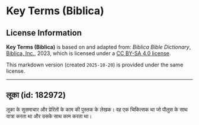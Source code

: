 # Key Terms (Biblica)

## License Information

**Key Terms (Biblica)** is based on and adapted from: _Biblica Bible Dictionary_, [Biblica, Inc.](https://www.biblica.com/), 2023, which is licensed under a [CC BY-SA 4.0 license](https://creativecommons.org/licenses/by-sa/4.0/legalcode.en).

This markdown version (created `2025-10-20`) is provided under the same license.



--------------------------------

## लूका (id: 182972)

लूका के सुसमाचार और प्रेरितों के काम की पुस्तक के लेखक। वह एक चिकित्सक था जो पौलुस के साथ यात्रा करता था और उसके साथ काम करता था।


